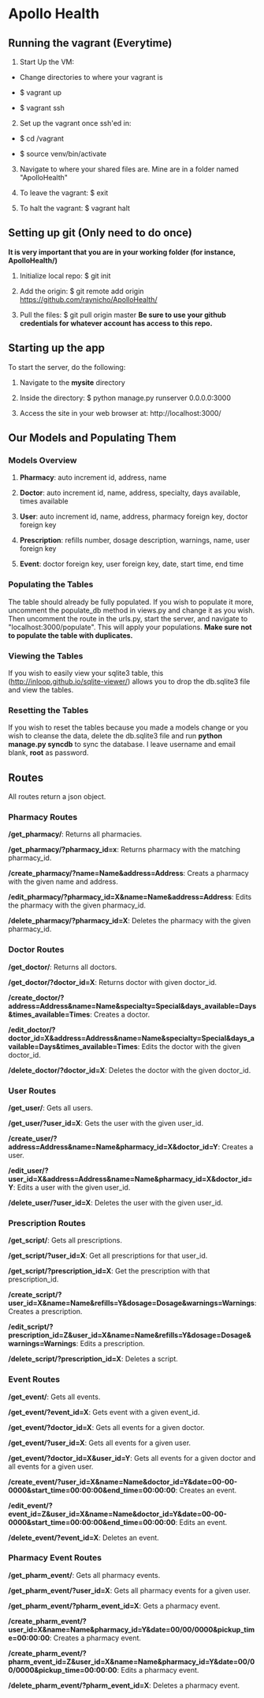 # Apollo Health

## Running the vagrant (Everytime)
1. Start Up the VM:

+ Change directories to where your vagrant is

+ $ vagrant up

+ $ vagrant ssh

2. Set up the vagrant once ssh'ed in:

+ $ cd /vagrant

+ $ source venv/bin/activate

3. Navigate to where your shared files are. Mine are in a folder named "ApolloHealth"

4. To leave the vagrant: $ exit

5. To halt the vagrant: $ vagrant halt

## Setting up git (Only need to do once)
**It is very important that you are in your working folder (for instance, ApolloHealth/)**
1. Initialize local repo: $ git init

2. Add the origin: $ git remote add origin https://github.com/raynicho/ApolloHealth/

3. Pull the files: $ git pull origin master
**Be sure to use your github credentials for whatever account has access to this repo.**

## Starting up the app
To start the server, do the following:

1. Navigate to the **mysite** directory

2. Inside the directory: $ python manage.py runserver 0.0.0.0:3000

3. Access the site in your web browser at: http://localhost:3000/

## Our Models and Populating Them

### Models Overview

1. **Pharmacy**: auto increment id, address, name

2. **Doctor**: auto increment id, name, address, specialty, days available, times available

3. **User**: auto increment id, name, address, pharmacy foreign key, doctor foreign key

4. **Prescription**: refills number, dosage description, warnings, name, user foreign key

5. **Event**: doctor foreign key, user foreign key, date, start time, end time


### Populating the Tables

The table should already be fully populated. If you wish to populate it more, uncomment the populate_db method in views.py and change it as you wish. Then uncomment the route in the urls.py, start the server, and navigate to "localhost:3000/populate". This will apply your populations. **Make sure not to populate the table with duplicates.**

### Viewing the Tables

If you wish to easily view your sqlite3 table, this (http://inloop.github.io/sqlite-viewer/) allows you to drop the db.sqlite3 file and view the tables.

### Resetting the Tables

If you wish to reset the tables because you made a models change or you wish to cleanse the data, delete the db.sqlite3 file and run **python manage.py syncdb** to sync the database. I leave username and email blank, **root** as password.

## Routes
All routes return a json object.

### Pharmacy Routes
**/get_pharmacy/**: Returns all pharmacies.

**/get_pharmacy/?pharmacy_id=x**: Returns pharmacy with the matching pharmacy_id.

**/create_pharmacy/?name=Name&address=Address**: Creats a pharmacy with the given name and address.

**/edit_pharmacy/?pharmacy_id=X&name=Name&address=Address**: Edits the pharmacy with the given pharmacy_id.

**/delete_pharmacy/?pharmacy_id=X**: Deletes the pharmacy with the given pharmacy_id.

### Doctor Routes
**/get_doctor/**: Returns all doctors.

**/get_doctor/?doctor_id=X**: Returns doctor with given doctor_id.

**/create_doctor/?address=Address&name=Name&specialty=Special&days_available=Days&times_available=Times**: Creates a doctor.

**/edit_doctor/?doctor_id=X&address=Address&name=Name&specialty=Special&days_available=Days&times_available=Times**: Edits the doctor with the given doctor_id.

**/delete_doctor/?doctor_id=X**: Deletes the doctor with the given doctor_id.

### User Routes
**/get_user/**: Gets all users.

**/get_user/?user_id=X**: Gets the user with the given user_id.

**/create_user/?address=Address&name=Name&pharmacy_id=X&doctor_id=Y**: Creates a user.

**/edit_user/?user_id=X&address=Address&name=Name&pharmacy_id=X&doctor_id=Y**: Edits a user with the given user_id.

**/delete_user/?user_id=X**: Deletes the user with the given user_id.

### Prescription Routes
**/get_script/**: Gets all prescriptions.

**/get_script/?user_id=X**: Get all prescriptions for that user_id.

**/get_script/?prescription_id=X**: Get the prescription with that prescription_id.

**/create_script/?user_id=X&name=Name&refills=Y&dosage=Dosage&warnings=Warnings**: Creates a prescription.

**/edit_script/?prescription_id=Z&user_id=X&name=Name&refills=Y&dosage=Dosage&warnings=Warnings**: Edits a prescription.

**/delete_script/?prescription_id=X**: Deletes a script.

### Event Routes
**/get_event/**: Gets all events.

**/get_event/?event_id=X**: Gets event with a given event_id.

**/get_event/?doctor_id=X**: Gets all events for a given doctor.

**/get_event/?user_id=X**: Gets all events for a given user.

**/get_event/?doctor_id=X&user_id=Y**: Gets all events for a given doctor and all events for a given user.

**/create_event/?user_id=X&name=Name&doctor_id=Y&date=00-00-0000&start_time=00:00:00&end_time=00:00:00**: Creates an event.

**/edit_event/?event_id=Z&user_id=X&name=Name&doctor_id=Y&date=00-00-0000&start_time=00:00:00&end_time=00:00:00**: Edits an event.

**/delete_event/?event_id=X**: Deletes an event.

### Pharmacy Event Routes

**/get_pharm_event/**: Gets all pharmacy events.

**/get_pharm_event/?user_id=X**: Gets all pharmacy events for a given user.

**/get_pharm_event/?pharm_event_id=X**: Gets a pharmacy event.

**/create_pharm_event/?user_id=X&name=Name&pharmacy_id=Y&date=00/00/0000&pickup_time=00:00:00**: Creates a pharmacy event.

**/create_pharm_event/?pharm_event_id=Z&user_id=X&name=Name&pharmacy_id=Y&date=00/00/0000&pickup_time=00:00:00**: Edits a pharmacy event.

**/delete_pharm_event/?pharm_event_id=X**: Deletes a pharmacy event.
